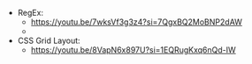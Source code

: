 - RegEx:
  - https://youtu.be/7wksVf3g3z4?si=7QgxBQ2MoBNP2dAW
  - 
- CSS Grid Layout:
  - https://youtu.be/8VapN6x897U?si=1EQRugKxq6nQd-IW